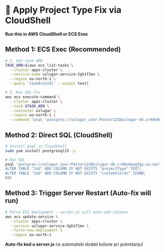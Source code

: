 # 🔧 Apply Project Type Fix via CloudShell

**Run this in AWS CloudShell or ECS Exec**

## Method 1: ECS Exec (Recommended)

```bash
# 1. Get task ARN
TASK_ARN=$(aws ecs list-tasks \
  --cluster apps-cluster \
  --service-name uslugar-service-2gk1f1mv \
  --region eu-north-1 \
  --query 'taskArns[0]' --output text)

# 2. Run SQL fix
aws ecs execute-command \
  --cluster apps-cluster \
  --task $TASK_ARN \
  --container uslugar \
  --region eu-north-1 \
  --command "psql 'postgres://uslugar_user:Pastor123@uslugar-db.cr80o0eeg3gy.eu-north-1.rds.amazonaws.com:5432/uslugar' -c \"ALTER TABLE \\\"Job\\\" ADD COLUMN IF NOT EXISTS \\\"projectType\\\" TEXT; ALTER TABLE \\\"Job\\\" ADD COLUMN IF NOT EXISTS \\\"customFields\\\" JSONB;\""
```

## Method 2: Direct SQL (CloudShell)

```bash
# Install psql in CloudShell
sudo yum install postgresql15 -y

# Run SQL
psql 'postgres://uslugar_user:Pastor123@uslugar-db.cr80o0eeg3gy.eu-north-1.rds.amazonaws.com:5432/uslugar' << EOF
ALTER TABLE "Job" ADD COLUMN IF NOT EXISTS "projectType" TEXT;
ALTER TABLE "Job" ADD COLUMN IF NOT EXISTS "customFields" JSONB;
EOF
```

## Method 3: Trigger Server Restart (Auto-fix will run)

```bash
# Force ECS deployment - server.js will auto-add columns
aws ecs update-service \
  --cluster apps-cluster \
  --service uslugar-service-2gk1f1mv \
  --force-new-deployment \
  --region eu-north-1
```

**Auto-fix kod u server.js** će automatski dodati kolone pri pokretanju!

